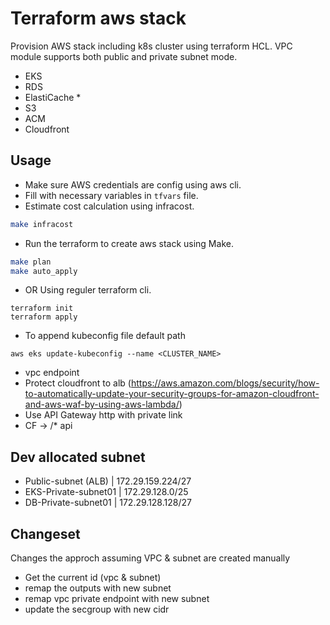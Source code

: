 # Terraform aws stack    

Provision AWS stack including k8s cluster using terraform HCL. VPC module supports both public and private subnet mode.   

* EKS
* RDS
* ElastiCache *
* S3
* ACM
* Cloudfront

## Usage

* Make sure AWS credentials are config using aws cli.
* Fill with necessary variables in `tfvars` file.
* Estimate cost calculation using infracost.
```sh
make infracost
```
* Run the terraform to create aws stack using Make.
```sh
make plan
make auto_apply
```
* OR Using reguler terraform cli.
```
terraform init
terraform apply
```

* To append kubeconfig file default path
```
aws eks update-kubeconfig --name <CLUSTER_NAME>
```


* vpc endpoint
* Protect cloudfront to alb (https://aws.amazon.com/blogs/security/how-to-automatically-update-your-security-groups-for-amazon-cloudfront-and-aws-waf-by-using-aws-lambda/)  
* Use API Gateway http with private link 
* CF -> /* api

## Dev allocated subnet 

* Public-subnet (ALB) | 172.29.159.224/27
* EKS-Private-subnet01 | 172.29.128.0/25
* DB-Private-subnet01 | 172.29.128.128/27


## Changeset

Changes the approch assuming VPC & subnet are created manually

* Get the current id (vpc & subnet)
* remap the outputs with new subnet
* remap vpc private endpoint with new subnet
* update the secgroup with new cidr
 